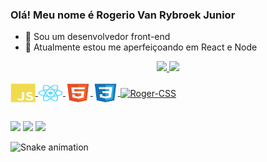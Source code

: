 ### Olá! Meu nome é Rogerio Van Rybroek Junior


- 🔭 Sou um desenvolvedor front-end
- 🌱 Atualmente estou me aperfeiçoando em React e Node

<div align="center">
  <a href="https://github.com/rogeriorybroek">
  <img height="180em" src="https://github-readme-stats.vercel.app/api?username=rogeriorybroek&show_icons=true&theme=tokyonight&include_all_commits=true&count_private=true"/>
  <img height="180em" src="https://github-readme-stats.vercel.app/api/top-langs/?username=rogeriorybroek&layout=compact&langs_count=7&theme=tokyonight"/>
</div>

<div style="display: inline_block"><br>
  <img align="center" alt="Roger-Js" height="30" width="40" src="https://raw.githubusercontent.com/devicons/devicon/master/icons/javascript/javascript-plain.svg">
  <img align="center" alt="Roger-React" height="30" width="40" src="https://raw.githubusercontent.com/devicons/devicon/master/icons/react/react-original.svg">
  <img align="center" alt="Roger-HTML" height="30" width="40" src="https://raw.githubusercontent.com/devicons/devicon/master/icons/html5/html5-original.svg">
  <img align="center" alt="Roger-CSS" height="30" width="40" src="https://raw.githubusercontent.com/devicons/devicon/master/icons/css3/css3-original.svg">
  <img align="center" alt="Roger-CSS" height="30" width="40" src="https://cdn.jsdelivr.net/gh/devicons/devicon/icons/nodejs/nodejs-original.svg">
</div>

 ##
 
 <div> 
  <a href="https://instagram.com/rogeriorybroek" target="_blank"><img src="https://img.shields.io/badge/-Instagram-%23E4405F?style=for-the-badge&logo=instagram&logoColor=white" target="_blank"></a>
  <a href = "mailto:rogeriorybroek@gmail.com"><img src="https://img.shields.io/badge/-Gmail-%23333?style=for-the-badge&logo=gmail&logoColor=white" target="_blank"></a>
  <a href="https://www.linkedin.com/in/rogerio-van-rybroek-junior-b1772a21a/" target="_blank"><img src="https://img.shields.io/badge/-LinkedIn-%230077B5?style=for-the-badge&logo=linkedin&logoColor=white" target="_blank"></a> 
</div>

  ![Snake animation](https://github.com/rogeriorybroek/rogeriorybroek/blob/output/github-contribution-grid-snake.svg)
